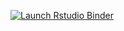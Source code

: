 <!-- badges: start -->
  [![Launch Rstudio Binder](http://mybinder.org/badge_logo.svg)](https://mybinder.org/v2/gh/DanielleQuinn/sharkdatasci/master?urlpath=rstudio)
  <!-- badges: end -->
